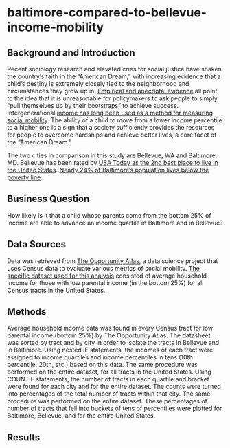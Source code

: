 # baltimore-compared-to-bellevue-income-mobility

## Background and Introduction

Recent sociology research and elevated cries for social justice have shaken the country’s faith in the “American Dream,” with increasing evidence that a child’s destiny is extremely closely tied to the neighborhood and circumstances they grow up in. [Empirical and anecdotal evidence](https://www.nytimes.com/2015/05/04/upshot/an-atlas-of-upward-mobility-shows-paths-out-of-poverty.html) all point to the idea that it is unreasonable for policymakers to ask people to simply “pull themselves up by their bootstraps” to achieve success. Intergenerational [income has long been used as a method for measuring social mobility](https://www.econstor.eu/bitstream/10419/33437/1/514190388.pdf). The ability of a child to move from a lower income percentile to a higher one is a sign that a society sufficiently provides the resources for people to overcome hardships and achieve better lives, a core facet of the “American Dream.” 

The two cities in comparison in this study are Bellevue, WA and Baltimore, MD. Bellevue has been rated by [USA Today as the 2nd best place to live in the United States](https://www.usatoday.com/story/money/business/2014/09/17/24-7-wall-st-50-best-cities-to-live/15736533/). [Nearly 24% of Baltimore’s population lives below the poverty line](https://money.cnn.com/2015/04/29/news/economy/baltimore-economy/). 

## Business Question

How likely is it that a child whose parents come from the bottom 25% of income are able to advance an income quartile in Baltimore and in Bellevue? 

## Data Sources

Data was retrieved from [The Opportunity Atlas](https://www.opportunityatlas.org/), a data science project that uses Census data to evaluate various metrics of social mobility. [The specific dataset used for this analysis](https://github.com/vchen19/baltimore-compared-to-bellevue-income-mobility/blob/main/all_tract_household_income_low_parental_income.csv) consisted of average household income for those with low parental income (in the bottom 25%) for all Census tracts in the United States.

## Methods

Average household income data was found in every Census tract for low parental income (bottom 25%) by The Opportunity Atlas. The datasheet was sorted by tract and by city in order to isolate the tracts in Bellevue and in Baltimore. Using nested IF statements, the incomes of each tract were assigned to income quartiles and income percentiles in tens (10th percentile, 20th, etc.)  based on this data. The same procedure was performed on the entire dataset, for all tracts in the United States. Using COUNTIF statements, the number of tracts in each quartile and bracket were found for each city and for the entire dataset. The counts were turned into percentages of the total number of tracts within that city. The same procedure was performed on the entire dataset. These percentages of number of tracts that fell into buckets of tens of percentiles were plotted for Baltimore, Bellevue, and for the entire United States. 

## Results

